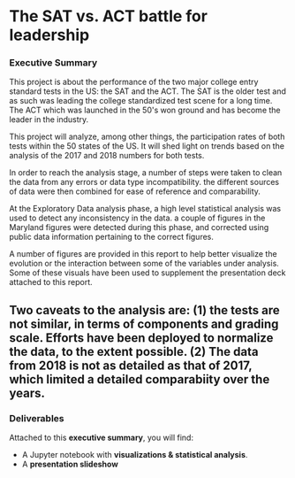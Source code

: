# The SAT vs. ACT battle for leadership

### Executive Summary


This project is about the performance of the two major college entry standard tests in the US: the SAT and the ACT.
The SAT is the older test and as such was leading the college standardized test scene for a long time. The ACT which was launched in the 50's won ground and has become the leader in the industry.

This project will analyze, among other things, the participation rates of both tests within the 50 states of the US. It will shed light on   trends based on the analysis of the 2017 and 2018 numbers for both tests.

In order to reach the analysis stage, a number of steps were taken to clean the data from any errors or data type incompatibility. the different sources of data were then combined for ease of reference and comparability.

At the Exploratory Data analysis phase, a high level statistical analysis was used to detect any inconsistency in the data. a couple of figures in the Maryland figures were detected during this phase, and corrected using public data information pertaining to the correct figures.

A number of figures are provided in this report to help better visualize the evolution or the interaction between some of the variables under analysis. Some of these visuals have been used to supplement the presentation deck attached to this report.

Two caveats to the analysis are: **(1)** the tests are not similar, in terms of components and grading scale. Efforts have been deployed to normalize the data, to the extent possible. **(2)** The data from 2018 is not as detailed as that of 2017, which limited a detailed comparabiity over the years.
---

### Deliverables

Attached to this **executive summary**, you will find:
- A Jupyter notebook with **visualizations & statistical analysis**.
- A **presentation slideshow**

